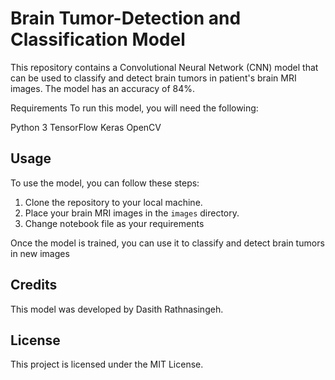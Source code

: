 # Brain Tumor-Detection and Classification Model
This repository contains a Convolutional Neural Network (CNN) model that can be used to classify and detect brain tumors in patient's brain MRI images. The model has an accuracy of 84%.

Requirements
To run this model, you will need the following:

Python 3
TensorFlow
Keras
OpenCV

## Usage

To use the model, you can follow these steps:

1. Clone the repository to your local machine.
2. Place your brain MRI images in the `images` directory.
3. Change notebook file as your requirements

Once the model is trained, you can use it to classify and detect brain tumors in new images

## Credits

This model was developed by Dasith Rathnasingeh.

## License

This project is licensed under the MIT License.
